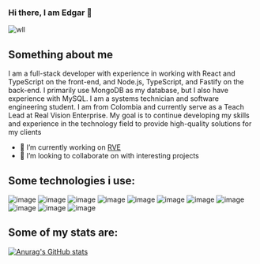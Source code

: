 ### Hi there, I am Edgar 👋

![wll](https://user-images.githubusercontent.com/94972642/174076406-eb96de6d-4796-4a8c-8e8c-98dd14017c9c.jpg)

## Something about me

I am a full-stack developer with experience in working with React and TypeScript on the front-end, and Node.js, TypeScript, and Fastify on the back-end. I primarily use MongoDB as my database, but I also have experience with MySQL. I am a systems technician and software engineering student. I am from Colombia and currently serve as a Teach Lead at Real Vision Enterprise. My goal is to continue developing my skills and experience in the technology field to provide high-quality solutions for my clients


- 🔭 I’m currently working on [RVE](https://www.realvisionenterprise.com/)
- 👯 I’m looking to collaborate on with interesting projects


## Some technologies i use: 
![image](https://img.shields.io/badge/CSS3-1572B6?style=for-the-badge&logo=css3&logoColor=white)
![image](https://img.shields.io/badge/HTML5-E34F26?style=for-the-badge&logo=html5&logoColor=white)
![image](https://img.shields.io/badge/Java-ED8B00?style=for-the-badge&logo=java&logoColor=white)
![image](https://img.shields.io/badge/JavaScript-323330?style=for-the-badge&logo=javascript&logoColor=F7DF1E)
![image](https://img.shields.io/badge/TypeScript-007ACC?style=for-the-badge&logo=typescript&logoColor=white)
![image](https://img.shields.io/badge/Express.js-000000?style=for-the-badge&logo=express&logoColor=white)
![image](https://img.shields.io/badge/next.js-000000?style=for-the-badge&logo=nextdotjs&logoColor=white)
![image](https://img.shields.io/badge/Node.js-339933?style=for-the-badge&logo=nodedotjs&logoColor=white)
![image](https://img.shields.io/badge/npm-CB3837?style=for-the-badge&logo=npm&logoColor=white)
![image](https://img.shields.io/badge/React-20232A?style=for-the-badge&logo=react&logoColor=61DAFB)
![image](https://img.shields.io/badge/Vite-B73BFE?style=for-the-badge&logo=vite&logoColor=FFD62E)



## Some of my stats are:
[![Anurag's GitHub stats](https://github-readme-stats.vercel.app/api?username=matosr96)](https://github.com/matosr96/github-readme-stats)
